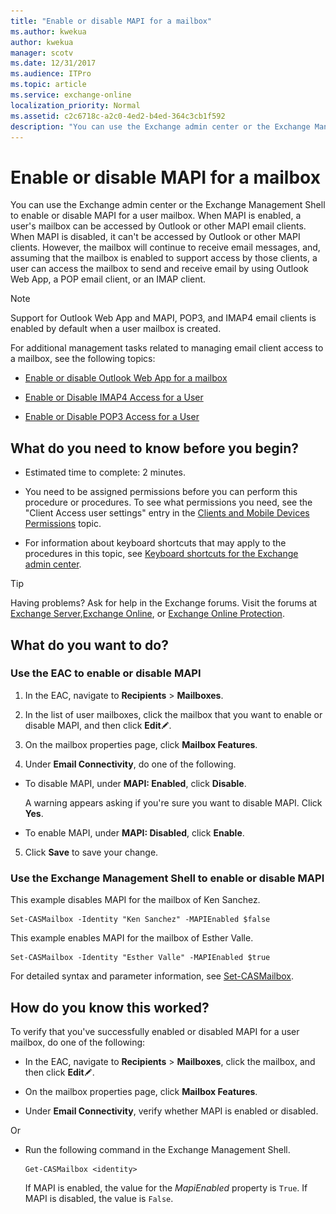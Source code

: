 ```yaml
---
title: "Enable or disable MAPI for a mailbox"
ms.author: kwekua
author: kwekua
manager: scotv
ms.date: 12/31/2017
ms.audience: ITPro
ms.topic: article
ms.service: exchange-online
localization_priority: Normal
ms.assetid: c2c6718c-a2c0-4ed2-b4ed-364c3cb1f592
description: "You can use the Exchange admin center or the Exchange Management Shell to enable or disable MAPI for a user mailbox. When MAPI is enabled, a user's mailbox can be accessed by Outlook or other MAPI email clients. When MAPI is disabled, it can't be accessed by Outlook or other MAPI clients. However, the mailbox will continue to receive email messages, and, assuming that the mailbox is enabled to support access by those clients, a user can access the mailbox to send and receive email by using Outlook Web App, a POP email client, or an IMAP client."
---
```


# Enable or disable MAPI for a mailbox

You can use the Exchange admin center or the Exchange Management Shell to enable or disable MAPI for a user mailbox. When MAPI is enabled, a user's mailbox can be accessed by Outlook or other MAPI email clients. When MAPI is disabled, it can't be accessed by Outlook or other MAPI clients. However, the mailbox will continue to receive email messages, and, assuming that the mailbox is enabled to support access by those clients, a user can access the mailbox to send and receive email by using Outlook Web App, a POP email client, or an IMAP client.
  
> [!NOTE]
> Support for Outlook Web App and MAPI, POP3, and IMAP4 email clients is enabled by default when a user mailbox is created. 
  
For additional management tasks related to managing email client access to a mailbox, see the following topics:
  
- [Enable or disable Outlook Web App for a mailbox](enable-or-disable-outlook-web-app.md)
    
- [Enable or Disable IMAP4 Access for a User](http://technet.microsoft.com/library/a685fae4-b6f1-42fe-8bdc-5f99f9617799.aspx)
    
- [Enable or Disable POP3 Access for a User](http://technet.microsoft.com/library/57e12f07-3b14-45bd-9a82-e6032d14214f.aspx)
    
## What do you need to know before you begin?

- Estimated time to complete: 2 minutes.
    
- You need to be assigned permissions before you can perform this procedure or procedures. To see what permissions you need, see the "Client Access user settings" entry in the [Clients and Mobile Devices Permissions](http://technet.microsoft.com/library/57eca42a-5a7f-4c65-89f0-7a84f2dbea19.aspx) topic. 
    
- For information about keyboard shortcuts that may apply to the procedures in this topic, see [Keyboard shortcuts for the Exchange admin center](../../accessibility/keyboard-shortcuts-in-admin-center.md).
    
> [!TIP]
> Having problems? Ask for help in the Exchange forums. Visit the forums at [Exchange Server](https://go.microsoft.com/fwlink/p/?linkId=60612),[Exchange Online](https://go.microsoft.com/fwlink/p/?linkId=267542), or [Exchange Online Protection](https://go.microsoft.com/fwlink/p/?linkId=285351). 
  
## What do you want to do?

### Use the EAC to enable or disable MAPI

1. In the EAC, navigate to **Recipients** \> **Mailboxes**.
    
2. In the list of user mailboxes, click the mailbox that you want to enable or disable MAPI, and then click **Edit**![Edit icon](../../media/ITPro_EAC_EditIcon.gif).
    
3. On the mailbox properties page, click **Mailbox Features**.
    
4. Under **Email Connectivity**, do one of the following.
    
  - To disable MAPI, under **MAPI: Enabled**, click **Disable**.
    
    A warning appears asking if you're sure you want to disable MAPI. Click **Yes**.
    
  - To enable MAPI, under **MAPI: Disabled**, click **Enable**.
    
5.  Click **Save** to save your change. 
    
### Use the Exchange Management Shell to enable or disable MAPI

This example disables MAPI for the mailbox of Ken Sanchez.
  
```
Set-CASMailbox -Identity "Ken Sanchez" -MAPIEnabled $false
```

This example enables MAPI for the mailbox of Esther Valle.
  
```
Set-CASMailbox -Identity "Esther Valle" -MAPIEnabled $true
```

For detailed syntax and parameter information, see [Set-CASMailbox](http://technet.microsoft.com/library/ff7d4dc5-755e-4005-a0a3-631eed3f9b3b.aspx).
  
## How do you know this worked?

To verify that you've successfully enabled or disabled MAPI for a user mailbox, do one of the following:
  
- In the EAC, navigate to **Recipients** \> **Mailboxes**, click the mailbox, and then click **Edit**![Edit icon](../../media/ITPro_EAC_EditIcon.gif).
    
- On the mailbox properties page, click **Mailbox Features**.
    
- Under **Email Connectivity**, verify whether MAPI is enabled or disabled.
    
Or
  
- Run the following command in the Exchange Management Shell.
    
  ```
  Get-CASMailbox <identity>
  ```

    If MAPI is enabled, the value for the  _MapiEnabled_ property is  `True`. If MAPI is disabled, the value is  `False`.
    

